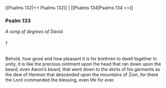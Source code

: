 [[Psalms 132|<< Psalms 132]]  |  [[Psalms 134|Psalms 134 >>]]

### Psalm 133

*A song of degrees of David.*

###### 1
Behold, how good and how pleasant it is for brethren to dwell together in unity, it is like the precious ointment upon the head that ran down upon the beard, even Aaron’s beard, that went down to the skirts of his garments as the dew of Hermon that descended upon the mountains of Zion, for there the Lord commanded the blessing, even life for ever.
